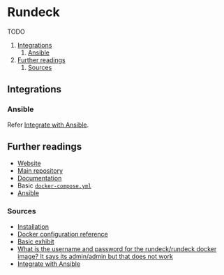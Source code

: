 # Rundeck

TODO

1. [Integrations](#integrations)
   1. [Ansible](#ansible)
1. [Further readings](#further-readings)
   1. [Sources](#sources)

## Integrations

### Ansible

Refer [Integrate with Ansible].

## Further readings

- [Website]
- [Main repository]
- [Documentation]
- Basic [`docker-compose.yml`][docker-compose.yml]
- [Ansible]

### Sources

- [Installation]
- [Docker configuration reference]
- [Basic exhibit]
- [What is the username and password for the rundeck/rundeck docker image? It says its admin/admin but that does not work]
- [Integrate with Ansible]

<!--
  Reference
  ═╬═Time══
  -->

<!-- In-article sections -->
<!-- Knowledge base -->
[ansible]: ansible.md

<!-- Files -->
[docker-compose.yml]: ../docker%20compositions/rundeck/docker-compose.yml

<!-- Upstream -->
[basic exhibit]: https://github.com/rundeck/docker-zoo/blob/master/basic/
[docker configuration reference]: https://docs.rundeck.com/docs/administration/configuration/docker.html
[documentation]: https://docs.rundeck.com/docs/
[installation]: https://docs.rundeck.com/docs/administration/install/
[integrate with ansible]: https://docs.rundeck.com/docs/learning/howto/using-ansible.html
[main repository]: https://github.com/rundeck/rundeck
[website]: https://www.rundeck.com/
[what is the username and password for the rundeck/rundeck docker image? it says its admin/admin but that does not work]: https://github.com/rundeck/docs/issues/217

<!-- Others -->
